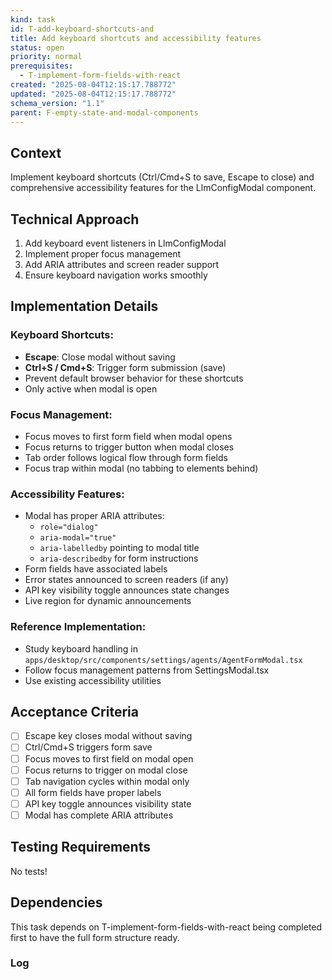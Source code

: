 ```yaml
---
kind: task
id: T-add-keyboard-shortcuts-and
title: Add keyboard shortcuts and accessibility features
status: open
priority: normal
prerequisites:
  - T-implement-form-fields-with-react
created: "2025-08-04T12:15:17.788772"
updated: "2025-08-04T12:15:17.788772"
schema_version: "1.1"
parent: F-empty-state-and-modal-components
---
```


## Context

Implement keyboard shortcuts (Ctrl/Cmd+S to save, Escape to close) and comprehensive accessibility features for the LlmConfigModal component.

## Technical Approach

1. Add keyboard event listeners in LlmConfigModal
2. Implement proper focus management
3. Add ARIA attributes and screen reader support
4. Ensure keyboard navigation works smoothly

## Implementation Details

### Keyboard Shortcuts:

- **Escape**: Close modal without saving
- **Ctrl+S / Cmd+S**: Trigger form submission (save)
- Prevent default browser behavior for these shortcuts
- Only active when modal is open

### Focus Management:

- Focus moves to first form field when modal opens
- Focus returns to trigger button when modal closes
- Tab order follows logical flow through form fields
- Focus trap within modal (no tabbing to elements behind)

### Accessibility Features:

- Modal has proper ARIA attributes:
  - `role="dialog"`
  - `aria-modal="true"`
  - `aria-labelledby` pointing to modal title
  - `aria-describedby` for form instructions
- Form fields have associated labels
- Error states announced to screen readers (if any)
- API key visibility toggle announces state changes
- Live region for dynamic announcements

### Reference Implementation:

- Study keyboard handling in `apps/desktop/src/components/settings/agents/AgentFormModal.tsx`
- Follow focus management patterns from SettingsModal.tsx
- Use existing accessibility utilities

## Acceptance Criteria

- [ ] Escape key closes modal without saving
- [ ] Ctrl/Cmd+S triggers form save
- [ ] Focus moves to first field on modal open
- [ ] Focus returns to trigger on modal close
- [ ] Tab navigation cycles within modal only
- [ ] All form fields have proper labels
- [ ] API key toggle announces visibility state
- [ ] Modal has complete ARIA attributes

## Testing Requirements

No tests!

## Dependencies

This task depends on T-implement-form-fields-with-react being completed first to have the full form structure ready.

### Log

